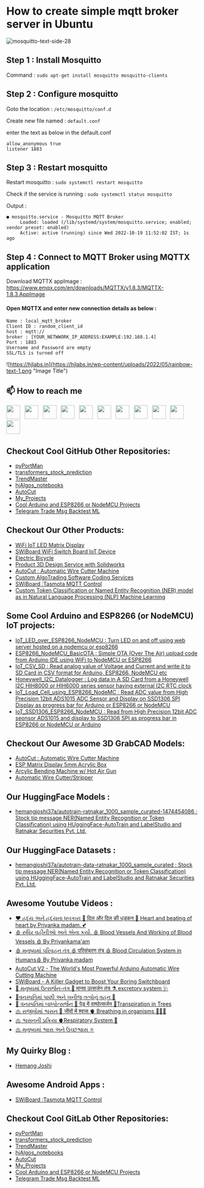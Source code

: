 # How to create simple mqtt broker server in Ubuntu

![mosquitto-text-side-28](https://user-images.githubusercontent.com/12392345/196620316-09c15014-a469-48ee-9922-280abdfbf2ad.png)

## Step 1 : Install Mosquitto

Command : `sudo apt-get install mosquitto mosquitto-clients`

## Step 2 : Configure mosquitto 

Goto the location : `/etc/mosquitto/conf.d`

Create new file named : `default.conf`

enter the text as below in the default.conf
```
allow_anonymous true
listener 1883 
```

## Step 3 : Restart mosquitto

Restart mosquitto : `sudo systemctl restart mosquitto`

Check if the service is running : `sudo systemctl status mosquitto`

Output :
```
● mosquitto.service - Mosquitto MQTT Broker
     Loaded: loaded (/lib/systemd/system/mosquitto.service; enabled; vendor preset: enabled)
     Active: active (running) since Wed 2022-10-19 11:52:02 IST; 1s ago
```
## Step 4 : Connect to MQTT Broker using MQTTX application

Download MQTTX appImage : https://www.emqx.com/en/downloads/MQTTX/v1.8.3/MQTTX-1.8.3.AppImage
#### Open MQTTX and enter new connection details as below : 
```
Name : local_mqtt_broker 
Client ID : random_client_id
host : mqtt://
broker : [YOUR_NETWWORK_IP_ADDRESS:EXAMPLE:192.168.1.4]
Port : 1883
Username and Password are empty
SSL/TLS is turned off
```

![https://hjlabs.in](https://hjlabs.in/wp-content/uploads/2022/05/rainbow-text-1.png "Image Title")

## 📫 How to reach me
[<img height="36" src="https://cdn.simpleicons.org/WhatsApp"/>](https://wa.me/917016525813) &nbsp;
[<img height="36" src="https://cdn.simpleicons.org/telegram"/>](https://t.me/hjlabs) &nbsp;
[<img height="36" src="https://cdn.simpleicons.org/Gmail"/>](mailto:hemangjoshi37a@gmail.com) &nbsp;
[<img height="36" src="https://cdn.simpleicons.org/LinkedIn"/>](https://www.linkedin.com/in/hemang-joshi-046746aa) &nbsp;
[<img height="36" src="https://cdn.simpleicons.org/facebook"/>](https://www.facebook.com/hemangjoshi37) &nbsp;
[<img height="36" src="https://cdn.simpleicons.org/Twitter"/>](https://twitter.com/HemangJ81509525) &nbsp;
[<img height="36" src="https://cdn.simpleicons.org/tumblr"/>](https://www.tumblr.com/blog/hemangjoshi37a-blog) &nbsp;
[<img height="36" src="https://cdn.simpleicons.org/StackOverflow"/>](https://stackoverflow.com/users/8090050/hemang-joshi) &nbsp;
[<img height="36" src="https://cdn.simpleicons.org/Instagram"/>](https://www.instagram.com/hemangjoshi37) &nbsp;
[<img height="36" src="https://cdn.simpleicons.org/Pinterest"/>](https://in.pinterest.com/hemangjoshi37a) &nbsp;
[<img height="36" src="https://cdn.simpleicons.org/Blogger"/>](http://hemangjoshi.blogspot.com) &nbsp;
 
## Checkout Cool GitHub Other Repositories:
- [pyPortMan](https://github.com/hemangjoshi37a/pyPortMan)
- [transformers_stock_prediction](https://github.com/hemangjoshi37a/transformers_stock_prediction)
- [TrendMaster](https://github.com/hemangjoshi37a/TrendMaster)
- [hjAlgos_notebooks](https://github.com/hemangjoshi37a/hjAlgos_notebooks)
- [AutoCut](https://github.com/hemangjoshi37a/AutoCut)
- [My_Projects](https://github.com/hemangjoshi37a/My_Projects)
- [Cool Arduino and ESP8266 or NodeMCU Projects](https://github.com/hemangjoshi37a/my_Arduino)
- [Telegram Trade Msg Backtest ML](https://github.com/hemangjoshi37a/TelegramTradeMsgBacktestML)

## Checkout Our Other Products:
- [WiFi IoT LED Matrix Display](https://hjlabs.in/product/wifi-iot-led-display)
- [SWiBoard WiFi Switch Board IoT Device](https://hjlabs.in/product/swiboard-wifi-switch-board-iot-device)
- [Electric Bicycle](https://hjlabs.in/product/electric-bicycle)
- [Product 3D Design Service with Solidworks](https://hjlabs.in/product/product-3d-design-with-solidworks/)
- [AutoCut : Automatic Wire Cutter Machine](https://hjlabs.in/product/automatic-wire-cutter-machine/)
- [Custom AlgoTrading Software Coding Services](https://hjlabs.in/product/custom-algotrading-software-for-zerodha-and-angel-w-source-code//)
- [SWiBoard :Tasmota MQTT Control](https://play.google.com/store/apps/details?id=in.hjlabs.swiboard)
- [Custom Token Classification or Named Entity Recognition (NER) model as in Natural Language Processing (NLP) Machine Learning](https://hjlabs.in/product/custom-token-classification-or-named-entity-recognition-ner-model-as-in-natural-language-processing-nlp-machine-learning/)

## Some Cool Arduino and ESP8266 (or NodeMCU) IoT projects:
- [IoT_LED_over_ESP8266_NodeMCU : Turn LED on and off using web server hosted on a nodemcu or esp8266](https://github.com/hemangjoshi37a/my_Arduino/tree/master/IoT_LED_over_ESP8266_NodeMCU)
- [ESP8266_NodeMCU_BasicOTA : Simple OTA (Over The Air) upload code from Arduino IDE using WiFi to NodeMCU or ESP8266](https://github.com/hemangjoshi37a/my_Arduino/tree/master/ESP8266_NodeMCU_BasicOTA)  
- [IoT_CSV_SD : Read analog value of Voltage and Current and write it to SD Card in CSV format for Arduino, ESP8266, NodeMCU etc](https://github.com/hemangjoshi37a/my_Arduino/tree/master/IoT_CSV_SD)  
- [Honeywell_I2C_Datalogger : Log data in A SD Card from a Honeywell I2C HIH8000 or HIH6000 series sensor having external I2C RTC clock](https://github.com/hemangjoshi37a/my_Arduino/tree/master/Honeywell_I2C_Datalogger)
- [IoT_Load_Cell_using_ESP8266_NodeMC : Read ADC value from High Precision 12bit ADS1015 ADC Sensor and Display on SSD1306 SPI Display as progress bar for Arduino or ESP8266 or NodeMCU](https://github.com/hemangjoshi37a/my_Arduino/tree/master/IoT_Load_Cell_using_ESP8266_NodeMC)
- [IoT_SSD1306_ESP8266_NodeMCU : Read from High Precision 12bit ADC seonsor ADS1015 and display to SSD1306 SPI as progress bar in ESP8266 or NodeMCU or Arduino](https://github.com/hemangjoshi37a/my_Arduino/tree/master/IoT_SSD1306_ESP8266_NodeMCU)  

## Checkout Our Awesome 3D GrabCAD Models:
- [AutoCut : Automatic Wire Cutter Machine](https://grabcad.com/library/automatic-wire-cutter-machine-1)
- [ESP Matrix Display 5mm Acrylic Box](https://grabcad.com/library/esp-matrix-display-5mm-acrylic-box-1)
- [Arcylic Bending Machine w/ Hot Air Gun](https://grabcad.com/library/arcylic-bending-machine-w-hot-air-gun-1)
- [Automatic Wire Cutter/Stripper](https://grabcad.com/library/automatic-wire-cutter-stripper-1)

## Our HuggingFace Models :
- [hemangjoshi37a/autotrain-ratnakar_1000_sample_curated-1474454086 : Stock tip message NER(Named Entity Recognition or Token Classification) using HUggingFace-AutoTrain and LabelStudio and Ratnakar Securities Pvt. Ltd.](https://huggingface.co/hemangjoshi37a/autotrain-ratnakar_1000_sample_curated-1474454086)

## Our HuggingFace Datasets :
- [hemangjoshi37a/autotrain-data-ratnakar_1000_sample_curated : Stock tip message NER(Named Entity Recognition or Token Classification) using HUggingFace-AutoTrain and LabelStudio and Ratnakar Securities Pvt. Ltd.](https://huggingface.co/datasets/hemangjoshi37a/autotrain-data-ratnakar_1000_sample_curated)

## Awesome Youtube Videos :
- [❤️ હદય અને હદયના ધબકારા 💙 दिल और दिल की धड़कन 💖 Heart and beating of heart by Priyanka madam. 💕](https://www.youtube.com/watch?v=9v3MK6oTOeA)
- [🩸 રુધિર વહીનીઓ અને એના કર્યો. 🩸 Blood Vessels And Working of Blood Vessels 🩸 By Priyankama'am](https://www.youtube.com/watch?v=T7mMcEYNKyQ)
- [🩸 મનુષ્યમાં પરિવહન તંત્ર 🩸 परिसंचरण तंत्र 🩸 Blood Circulation System in Humans🩸 By Priyanka madam](https://www.youtube.com/watch?v=vxa6o_wrWnY)
- [AutoCut V2 - The World's Most Powerful Arduino Automatic Wire Cutting Machine](https://www.youtube.com/watch?v=oGr0mWmNhKY)
- [SWiBoard - A Killer Gadget to Boost Your Boring Switchboard](https://www.youtube.com/watch?v=ftza6WM4LiE)
- [🧪 મનુષ્યમાં ઉત્સર્જન-તંત્ર 🦠 मानव उत्सर्जन तंत्र ⚗️ excretory system 🩺](https://www.youtube.com/watch?v=UUGI-CFKsWI)
- [🌳વનસ્પતિમાં પાણી અને ખનીજ તત્વોનું વહન 🌲](https://youtu.be/1da9p6iYlr4)
- [🌲 વનસ્પતિમાં બાષ્પોત્સર્જન 🌳 पेड़ में वाष्पोत्सर्जन 🎄Transpiration in Trees](https://youtu.be/I9Sirc42Ktg)
- [🫁 સજીવોમાં શ્વસન 🧬 जीवों में श्वास 🫀 Breathing in organisms 👩🏻‍🔬](https://youtu.be/sIMl4t2OFmY)
- [🫁 શ્વસનની પ્રક્રિયા 🫀Respiratory System 🦠](https://youtu.be/hua8ZD5Ge1w)
- [🫁 મનુષ્યમાં શ્વાસ અને ઉચ્છશ્વાસ ⚛️ ](https://youtu.be/BI-CYgnkGCw)

## My Quirky Blog :
- [Hemang Joshi](http://hemangjoshi.blogspot.com/)

## Awesome Android Apps :
- [SWiBoard :Tasmota MQTT Control](https://play.google.com/store/apps/details?id=in.hjlabs.swiboard)
 
## Checkout Cool GitLab Other Repositories:
- [pyPortMan](https://gitlab.com/hemangjoshi37a/pyPortMan)
- [transformers_stock_prediction](https://gitlab.com/hemangjoshi37a/transformers_stock_prediction)
- [TrendMaster](https://gitlab.com/hemangjoshi37a/TrendMaster)
- [hjAlgos_notebooks](https://gitlab.com/hemangjoshi37a/hjAlgos_notebooks)
- [AutoCut](https://gitlab.com/hemangjoshi37a/AutoCut)
- [My_Projects](https://gitlab.com/hemangjoshi37a/My_Projects)
- [Cool Arduino and ESP8266 or NodeMCU Projects](https://gitlab.com/hemangjoshi37a/my_Arduino)
- [Telegram Trade Msg Backtest ML](https://gitlab.com/hemangjoshi37a/TelegramTradeMsgBacktestML)

